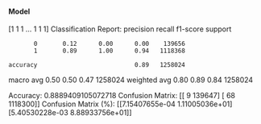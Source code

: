 #### Model
[1 1 1 ... 1 1 1]
Classification Report:
              precision    recall  f1-score   support

           0       0.12      0.00      0.00    139656
           1       0.89      1.00      0.94   1118368

    accuracy                           0.89   1258024
   macro avg       0.50      0.50      0.47   1258024
weighted avg       0.80      0.89      0.84   1258024

Accuracy: 0.8889409105072718
Confusion Matrix:
[[      9  139647]
 [     68 1118300]]
Confusion Matrix (%):
[[7.15407655e-04 1.11005036e+01]
 [5.40530228e-03 8.88933756e+01]]
